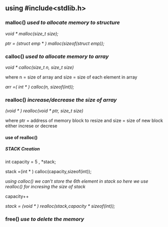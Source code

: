 ## using #include<stdlib.h>

### malloc() ***used to allocate memory to structure***
*void * malloc(size_t size);*

*ptr = (struct emp* * *) malloc(sizeof(struct emp));*

### calloc() ***used to allocate memory to array***
*void * calloc(size_t n, size_t size)*

where n = size of array and size = size of each element in array

*arr =( int * ) calloc(n, sizeof(int));*

### realloc() ***increase/decrease the size of array***
*(void * ) realloc(void * ptr, size_t size)*

where ptr = address of memory block to resize and size = size of new block either increse or decrese

#### use of realloc()
##### STACK Creation
int capacity = 5 , *stack;

stack =(int * ) calloc(capacity,sizeof(int));

*using calloc() we can't store the 6th element in stack so here we use realloc() for incresing the size of stack*

capacity++

*stack = (void * ) realloc(stack,capacity * sizeof(int));* 

### free() ***use to delete the memory***
